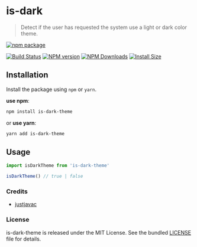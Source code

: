 # is-dark

> Detect if the user has requested the system use a light or dark color theme.

[![npm package](https://nodei.co/npm/is-dark-theme.png?downloads=true&downloadRank=true&stars=true)](https://nodei.co/npm/is-dark-theme/)

[![Build Status](https://travis-ci.com/justjavac/is-dark-theme.svg?branch=master)](https://travis-ci.com/justjavac/is-dark-theme)
[![NPM version](https://img.shields.io/npm/v/is-dark-theme.svg)](https://www.npmjs.com/package/is-dark-theme)
[![NPM Downloads](https://img.shields.io/npm/dm/is-dark-theme.svg?style=flat)](https://npmcharts.com/compare/is-dark-theme?minimal=true)
[![Install Size](https://packagephobia.now.sh/badge?p=is-dark-theme)](https://packagephobia.now.sh/result?p=is-dark-theme)

## Installation

Install the package using `npm` or `yarn`.

**use npm**:

```bash
npm install is-dark-theme
```

or **use yarn**:

```bash
yarn add is-dark-theme
```

## Usage

```js
import isDarkTheme from 'is-dark-theme'

isDarkTheme() // true | false
```

### Credits

- [justjavac](https://github.com/justjavac)

### License

is-dark-theme is released under the MIT License. See the bundled [LICENSE](./LICENSE) file for details.
